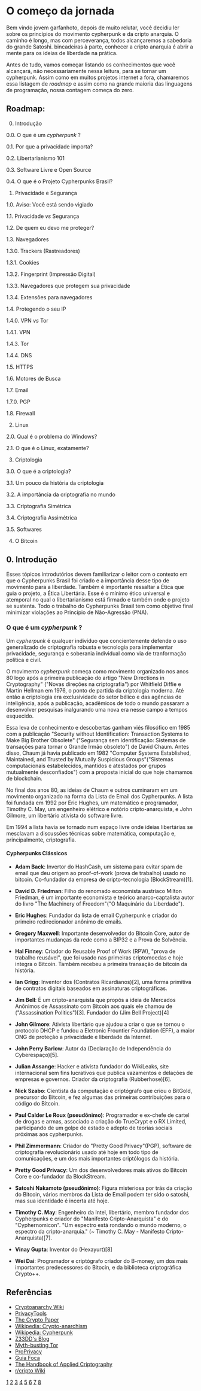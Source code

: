 # O começo da jornada

Bem vindo jovem garfanhoto, depois de muito relutar, você decidiu ler sobre os princípios do movimento cypherpunk e da cripto anarquia. O caminho é longo, mas com perceverança, todos alcançaremos a sabedoria do grande Satoshi. bincadeiras à parte, conhecer a cripto anarquia é abrir a mente para os ideias de liberdade na prática.

Antes de tudo, vamos começar listando os conhecimentos que você alcançará, não necessariamente nessa leitura, para se tornar um cypherpunk. Assim como em muitos projetos internet a fora, chamaremos essa listagem de _roadmap_ e assim como na grande maioria das linguagens de programação, nossa contagem começa do zero.

## Roadmap:

0. Introdução

0.0. O que é um _cypherpunk_ ?

0.1. Por que a privacidade importa?

0.2. Libertarianismo 101

0.3. Software Livre e Open Source

0.4. O que é o Projeto Cypherpunks Brasil?


1. Privacidade e Segurança

1.0. Aviso: Você está sendo vigiado

1.1. Privacidade _vs_ Segurança

1.2. De quem eu devo me proteger?

1.3. Navegadores

1.3.0. Trackers (Rastreadores)

1.3.1. Cookies

1.3.2. Fingerprint (Impressão Digital)

1.3.3. Navegadores que protegem sua privacidade

1.3.4. Extensões para navegadores

1.4. Protegendo o seu IP

1.4.0. VPN _vs_ Tor

1.4.1. VPN

1.4.3. Tor

1.4.4. DNS

1.5. HTTPS

1.6. Motores de Busca

1.7. Email

1.7.0. PGP

1.8. Firewall

2. Linux 

2.0. Qual é o problema do Windows?

2.1. O que é o Linux, exatamente?

3. Criptologia

3.0. O que é a criptologia?

3.1. Um pouco da história da criptologia

3.2. A importância da criptografia no mundo

3.3. Criptografia Simétrica

3.4. Criptografia Assimétrica

3.5. Softwares

4. O Bitcoin


## 0. Introdução

Esses tópicos introdutórios devem familiarizar o leitor com o contexto em que o Cypherpunks Brasil foi criado e a importância desse tipo de movimento para a liberdade. Também é importante ressaltar a Ética que guia o projeto, a Ética Libertária. Esse é o mínimo ético universal e atemporal no qual o libertarianismo está firmado e também onde o projeto se sustenta. Todo o trabalho do Cypherpunks Brasil tem como objetivo final minimizar violações ao Princípio de Não-Agressão (PNA).


### O que é um _cypherpunk_ ?

Um _cypherpunk_ é qualquer indivíduo que concientemente defende o uso generalizado de criptografia robusta e tecnologia para implementar privacidade, segurança e soberania individual como via de tranformação política e civil.

O movimento _cypherpunk_ começa como movimento organizado nos anos 80 logo após a primeira publicação do artigo "New Directions in Cryptography" ("Novas direções na criptografia") por Whitfield Diffie e Martin Hellman em 1976, o ponto de partida da criptologia moderna. Até então a criptologia era exclusividade do setor bélico e das agências de inteligência, após a publicação, acadêmicos de todo o mundo passaram a desenvolver pesquisas inalgurando uma nova era nesse campo a tempos esquecido. 

Essa leva de conhecimento e descobertas ganham viés filosófico em 1985 com a publicação "Security without Identification: Transaction Systems to Make Big Brother Obsolete" ("Segurança sem identificação: Sistemas de transações para tornar o Grande Irmão obsoleto") de David Chaum. Antes disso, Chaum já havia publicado em 1982 "Computer Systems Established, Maintained, and Trusted by Mutually Suspicious Groups"("Sistemas computacionais estabelecidos, mantidos e atestados por grupos mutualmente desconfiados") com a proposta inicial do que hoje chamamos de blockchain. 

No final dos anos 80, as ideias de Chaum e outros cuminaram em um movimento organizado na forma da Lista de Email dos Cypherpunks. A lista foi fundada em 1992 por Eric Hughes, um matemático e programador, Timothy C. May, um engenheiro elétrico e notório cripto-anarquista, e John Gilmore, um libertário ativista do software livre.

Em 1994 a lista havia se tornado num espaço livre onde ideias libertárias se mesclavam a discussões técnicas sobre matemática, computação e, principalmente, criptografia.

#### Cypherpunks Clássicos

- **Adam Back**: Invertor do HashCash, um sistema para evitar spam de email que deu origem ao proof-of-work (prova de trabalho) usado no bitcoin. Co-fundador da empresa de cripto-tecnologia (BlockStream)[1].

- **David D. Friedman**: Filho do renomado economista austríaco Milton Friedman, é um importante economista e teórico anarco-captalista autor do livro "The Machinery of Freedom"("O Maquinário da Liberdade").

- **Eric Hughes**: Fundador da lista de email Cypherpunk e criador do primeiro redirecionador anônimo de emails.

- **Gregory Maxwell**: Importante desenvolvedor do Bitcoin Core, autor de importantes mudanças da rede como a BIP32 e a Prova de Solvência.

- **Hal Finney**: Criador do Reusable Proof of Work (RPW), "prova de trabalho reusável", que foi usado nas primeiras criptomoedas e hoje integra o Bitcoin. Também recebeu a primeira transação de bitcoin da história.

- **Ian Grigg**: Inventor dos (Contratos Ricardianos)[2], uma forma primitiva de contratos digitais baseados em assinaturas criptográficas.

- **Jim Bell**: É um cripto-anarquista que propôs a ideia de Mercados Anônimos de Assassinato com Bitcoin aos quais ele chamou de ("Assassination Politics")[3]. Fundador do (Jim Bell Project)[4]

- **John Gilmore**: Ativista libertário que ajudou a criar o que se tornou o protocolo DHCP e fundou a Eletronic Frountier Foundation (EFF), a maior ONG de proteção a privacidade e liberdade da Internet.

- **John Perry Barlow**: Autor da (Declaração de Independência do Cyberespaço)[5].

- **Julian Assange**: Hacker e ativista fundador do WikiLeaks, site internacional sem fins lucrativos que publica vazamentos e delações de empresas e governos. Criador da criptografia (Rubberhose)[6].

- **Nick Szabo**: Cientista da computação e criptógrafo que criou o BitGold, precursor do Bitcoin, e fez algumas das primeiras contribuições para o código do Bitcoin.

- **Paul Calder Le Roux (pseudônimo)**: Programador e ex-chefe de cartel de drogas e armas, associado a criação do TrueCrypt e o RX Limited, participando de um golpe de estado e adepto de teorias sociais próximas aos cypherpunks.

- **Phil Zimmermann**: Criador do "Pretty Good Privacy"(PGP), software de criptografia revolucionário usado até hoje em todo tipo de comunicações, e um dos mais importantes criptólogos da história.

- **Pretty Good Privacy**: Um dos desenvolvedores mais ativos do Bitcoin Core e co-fundador da BlockStream.

- **Satoshi Nakamoto (pseudônimo)**: Figura misteriosa por trás da criação do Bitcoin, vários membros da Lista de Email podem ter sido o satoshi, mas sua identidade é incerta até hoje.

- **Timothy C. May**: Engenheiro da Intel, libertário, membro fundador dos Cypherpunks e criador do "Manifesto Cripto-Anarquista" e do "Cyphernomicon". "Um espectro está rondando o mundo moderno, o espectro da cripto-anarquia." (~ Timothy C. May - Manifesto Cripto-Anarquista)[7].

- **Vinay Gupta**: Inventor do (Hexayurt)[8]

- **Wei Dai**: Programador e criptógrafo criador do B-money, um dos mais importantes predecessores do Bitocin, e da biblioteca criptográfica Crypto++.

## Referências

- [Cryptoanarchy Wiki](https://cryptoanarchy.wiki/)
- [PrivacyTools](https://www.privacytools.io/)
- [The Crypto Paper](https://github.com/cryptoseb/CryptoPaper)
- [Wikipedia: Crypto-anarchism](https://en.wikipedia.org/wiki/Crypto-anarchism)
- [Wikipedia: Cypherpunk](https://en.wikipedia.org/wiki/Cypherpunk)
- [Z33DD's Blog](https://z33dd.github.io/Ferramentas-para-tornar-sua-vida-privada/)
- [Myth-busting Tor](https://write.privacytools.io/my-thoughts-on-security/slicing-onions-part-1-myth-busting-tor)
- [ProPrivacy](https://proprivacy.com/)
- [Guia Foca](https://guiafoca.org/)
- [The Handbook of Applied Criptography](http://cacr.uwaterloo.ca/hac/)
- [r/cripto Wiki](https://www.reddit.com/r/crypto/wiki/index)

[1](https://en.wikipedia.org/wiki/Blockstream)
[2](https://iang.org/papers/ricardian_contract.html)
[3](http://cryptome.org/ap.htm)
[4](https://jimbellproject.org/)
[5](https://www.eff.org/cyberspace-independence)
[6](https://en.wikipedia.org/wiki/Rubberhose_(file_system))
[7](https://odysee.com/@avelinomorganti:7/o-manifesto-criptoanarquista-timothy-c:e)
[8](http://hexayurt.capital/)